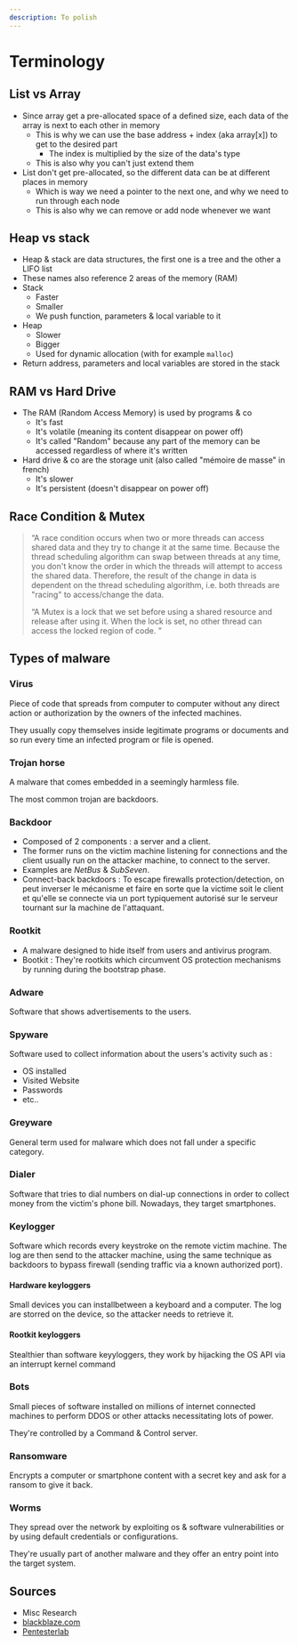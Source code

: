 ```yaml
---
description: To polish
---
```


# Terminology

## List vs Array

* Since array get a pre-allocated space of a defined size, each data of the array is next to each other in memory
  * This is why we can use the base address + index \(aka array\[x\]\) to get to the desired part
    * The index is multiplied by the size of the data's type
  * This is also why you can't just extend them
* List don't get pre-allocated, so the different data can be at different places in memory
  * Which is way we need a pointer to the next one, and why we need to run through each node
  * This is also why we can remove or add node whenever we want

## Heap vs stack

* Heap & stack are data structures, the first one is a tree and the other a LIFO list
* These names also reference 2 areas of the memory \(RAM\)
* Stack
  * Faster
  * Smaller
  * We push function, parameters & local variable to it
* Heap
  * Slower
  * Bigger
  * Used for dynamic allocation \(with for example `malloc`\)
* Return address, parameters and local variables are stored in the stack

## RAM vs Hard Drive

* The RAM \(Random Access Memory\) is used by programs &  co
  * It's fast
  * It's volatile \(meaning its content disappear on power off\)
  * It's called "Random" because any part of the memory can be accessed regardless of where it's written
* Hard drive & co are the storage unit \(also called "mémoire de masse" in french\)
  * It's slower
  * It's persistent \(doesn't disappear on power off\)

## Race Condition & Mutex

> “A race condition occurs when two or more threads can access shared data and they try to change it at the same time. Because the thread scheduling algorithm can swap between threads at any time, you don't know the order in which the threads will attempt to access the shared data. Therefore, the result of the change in data is dependent on the thread scheduling algorithm, i.e. both threads are "racing" to access/change the data.
>
> “A Mutex is a lock that we set before using a shared resource and release after using it. When the lock is set, no other thread can access the locked region of code. ”

## Types of malware

### Virus

Piece of code that spreads from computer to computer without any direct action or authorization by the owners of the infected machines.

They usually copy themselves inside legitimate programs or documents and so run every time an infected program or file is opened.

### Trojan horse

A malware that comes embedded in a seemingly harmless file.

The most common trojan are backdoors.

### Backdoor

* Composed of 2 components : a server and a client.
* The former runs on the victim machine listening for connections and the client usually run on the attacker machine, to connect to the server.
* Examples are _NetBus_ & _SubSeven_.
* Connect-back backdoors : To escape firewalls protection/detection, on peut inverser le mécanisme et faire en sorte que la victime soit le client et qu'elle se connecte via un port typiquement autorisé sur le serveur tournant sur la machine de l'attaquant.

### Rootkit

* A malware designed to hide itself from users and antivirus program.
* Bootkit : They're rootkits which circumvent OS protection mechanisms by running during the bootstrap phase.

### Adware

Software that shows advertisements to the users.

### Spyware

Software used to collect information about the users's activity such as :

* OS installed
* Visited Website
* Passwords
* etc..

### Greyware

General term used for malware which does not fall under a specific category.

### Dialer

Software that tries to dial numbers on dial-up connections in order to collect money from the victim's phone bill. Nowadays, they target smartphones.

### Keylogger

Software which records every keystroke on the remote victim machine. The log are then send to the attacker machine, using the same technique as backdoors to bypass firewall \(sending traffic via a known authorized port\).

#### Hardware keyloggers

Small devices you can installbetween a keyboard and a computer. The log are storred on the device, so the attacker needs to retrieve it.

#### Rootkit keyloggers

Stealthier than software keyyloggers, they work by hijacking the OS API via an interrupt kernel command

### Bots

Small pieces of software installed on millions of internet connected machines to perform DDOS or other attacks necessitating lots of power.

They're controlled by a Command & Control server.

### Ransomware

Encrypts a computer or smartphone content with a secret key and ask for a ransom to give it back.

### Worms

They spread over the network by exploiting os & software vulnerabilities or by using default credentials or configurations.

They're usually part of another malware and they offer an entry point into the target system.

## Sources

* Misc Research
* [blackblaze.com](https://www.backblaze.com/blog/whats-diff-ram-vs-storage/)
* [Pentesterlab](https://pentesterlab.com/)

